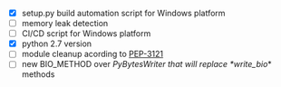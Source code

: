 - [x] setup.py build automation script for Windows platform
- [ ] memory leak detection
- [ ] CI/CD script for Windows platform
- [x] python 2.7 version
- [ ] module cleanup acording to [PEP-3121](https://www.python.org/dev/peps/pep-3121/)
- [ ] new BIO_METHOD over _PyBytesWriter that will replace *write_bio_* methods
